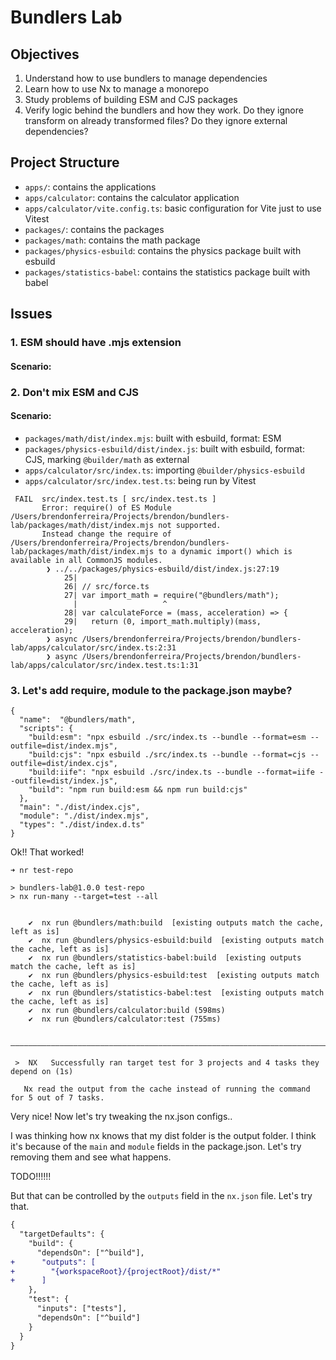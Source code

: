 # Bundlers Lab

## Objectives

1. Understand how to use bundlers to manage dependencies
2. Learn how to use Nx to manage a monorepo
3. Study problems of building ESM and CJS packages
4. Verify logic behind the bundlers and how they work. Do they ignore transform on already transformed files? Do they ignore external dependencies?

## Project Structure

- `apps/`: contains the applications
- `apps/calculator`: contains the calculator application
- `apps/calculator/vite.config.ts`: basic configuration for Vite just to use Vitest
- `packages/`: contains the packages
- `packages/math`: contains the math package
- `packages/physics-esbuild`: contains the physics package built with esbuild
- `packages/statistics-babel`: contains the statistics package built with babel

## Issues

### 1. ESM should have .mjs extension

#### Scenario:

### 2. Don't mix ESM and CJS

#### Scenario:

- `packages/math/dist/index.mjs`: built with esbuild, format: ESM
- `packages/physics-esbuild/dist/index.js`: built with esbuild, format: CJS, marking `@builder/math` as external
- `apps/calculator/src/index.ts`: importing `@builder/physics-esbuild`
- `apps/calculator/src/index.test.ts`: being run by Vitest

```
 FAIL  src/index.test.ts [ src/index.test.ts ]
       Error: require() of ES Module /Users/brendonferreira/Projects/brendon/bundlers-lab/packages/math/dist/index.mjs not supported.
       Instead change the require of /Users/brendonferreira/Projects/brendon/bundlers-lab/packages/math/dist/index.mjs to a dynamic import() which is available in all CommonJS modules.
        ❯ ../../packages/physics-esbuild/dist/index.js:27:19
            25| 
            26| // src/force.ts
            27| var import_math = require("@bundlers/math");
              |                   ^
            28| var calculateForce = (mass, acceleration) => {
            29|   return (0, import_math.multiply)(mass, acceleration);
        ❯ async /Users/brendonferreira/Projects/brendon/bundlers-lab/apps/calculator/src/index.ts:2:31
        ❯ async /Users/brendonferreira/Projects/brendon/bundlers-lab/apps/calculator/src/index.test.ts:1:31
```


### 3. Let's add require, module to the package.json maybe?



```
{
  "name":  "@bundlers/math",
  "scripts": {
    "build:esm": "npx esbuild ./src/index.ts --bundle --format=esm --outfile=dist/index.mjs",
    "build:cjs": "npx esbuild ./src/index.ts --bundle --format=cjs --outfile=dist/index.cjs",
    "build:iife": "npx esbuild ./src/index.ts --bundle --format=iife --outfile=dist/index.js",
    "build": "npm run build:esm && npm run build:cjs"
  },
  "main": "./dist/index.cjs",
  "module": "./dist/index.mjs",
  "types": "./dist/index.d.ts"
}
```

Ok!! That worked! 

```
➜ nr test-repo

> bundlers-lab@1.0.0 test-repo
> nx run-many --target=test --all

 
    ✔  nx run @bundlers/math:build  [existing outputs match the cache, left as is]
    ✔  nx run @bundlers/physics-esbuild:build  [existing outputs match the cache, left as is]
    ✔  nx run @bundlers/statistics-babel:build  [existing outputs match the cache, left as is]
    ✔  nx run @bundlers/physics-esbuild:test  [existing outputs match the cache, left as is]
    ✔  nx run @bundlers/statistics-babel:test  [existing outputs match the cache, left as is]
    ✔  nx run @bundlers/calculator:build (598ms)
    ✔  nx run @bundlers/calculator:test (755ms)

 ————————————————————————————————————————————————————————————————————————————————————————————————————————————————————

 >  NX   Successfully ran target test for 3 projects and 4 tasks they depend on (1s)
 
   Nx read the output from the cache instead of running the command for 5 out of 7 tasks.
```

Very nice! Now let's try tweaking the nx.json configs..

I was thinking how nx knows that my dist folder is the output folder. I think it's because of the `main` and `module` fields in the package.json. Let's try removing them and see what happens.

TODO!!!!!!

But that can be controlled by the `outputs` field in the `nx.json` file. Let's try that.


```diff
{
  "targetDefaults": {
    "build": {
      "dependsOn": ["^build"],
+      "outputs": [
+        "{workspaceRoot}/{projectRoot}/dist/*"
+      ]
    },
    "test": {
      "inputs": ["tests"],
      "dependsOn": ["^build"]
    }
  }
}
```